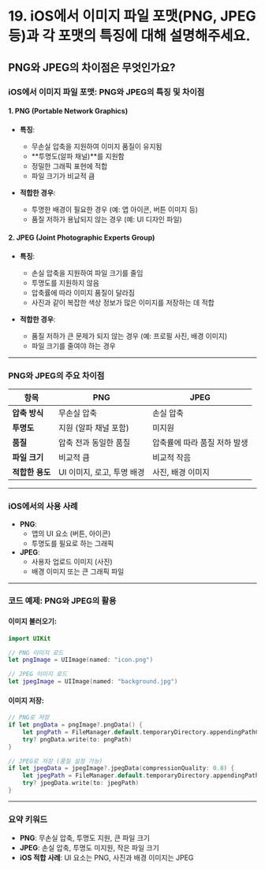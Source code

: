 #  19. iOS에서 이미지 파일 포맷(PNG, JPEG 등)과 각 포맷의 특징에 대해 설명해주세요.

## PNG와 JPEG의 차이점은 무엇인가요?

### iOS에서 이미지 파일 포맷: PNG와 JPEG의 특징 및 차이점

#### **1. PNG (Portable Network Graphics)**
- **특징**:
  - 무손실 압축을 지원하여 이미지 품질이 유지됨
  - **투명도(알파 채널)**를 지원함
  - 정밀한 그래픽 표현에 적합
  - 파일 크기가 비교적 큼
  
- **적합한 경우**:
  - 투명한 배경이 필요한 경우 (예: 앱 아이콘, 버튼 이미지 등)
  - 품질 저하가 용납되지 않는 경우 (예: UI 디자인 파일)

#### **2. JPEG (Joint Photographic Experts Group)**
- **특징**:
  - 손실 압축을 지원하여 파일 크기를 줄임
  - 투명도를 지원하지 않음
  - 압축률에 따라 이미지 품질이 달라짐
  - 사진과 같이 복잡한 색상 정보가 많은 이미지를 저장하는 데 적합
  
- **적합한 경우**:
  - 품질 저하가 큰 문제가 되지 않는 경우 (예: 프로필 사진, 배경 이미지)
  - 파일 크기를 줄여야 하는 경우

---

### **PNG와 JPEG의 주요 차이점**

| 항목            | PNG                                  | JPEG                               |
|-----------------|--------------------------------------|------------------------------------|
| **압축 방식**    | 무손실 압축                          | 손실 압축                         |
| **투명도**       | 지원 (알파 채널 포함)                | 미지원                            |
| **품질**         | 압축 전과 동일한 품질                | 압축률에 따라 품질 저하 발생       |
| **파일 크기**    | 비교적 큼                            | 비교적 작음                       |
| **적합한 용도**  | UI 이미지, 로고, 투명 배경           | 사진, 배경 이미지                 |

---

### **iOS에서의 사용 사례**
- **PNG**:  
  - 앱의 UI 요소 (버튼, 아이콘)
  - 투명도를 필요로 하는 그래픽
- **JPEG**:  
  - 사용자 업로드 이미지 (사진)
  - 배경 이미지 또는 큰 그래픽 파일

---

### **코드 예제: PNG와 JPEG의 활용**

#### 이미지 불러오기:
```swift
import UIKit

// PNG 이미지 로드
let pngImage = UIImage(named: "icon.png")

// JPEG 이미지 로드
let jpegImage = UIImage(named: "background.jpg")
```

#### 이미지 저장:
```swift
// PNG로 저장
if let pngData = pngImage?.pngData() {
    let pngPath = FileManager.default.temporaryDirectory.appendingPathComponent("image.png")
    try? pngData.write(to: pngPath)
}

// JPEG로 저장 (품질 설정 가능)
if let jpegData = jpegImage?.jpegData(compressionQuality: 0.8) {
    let jpegPath = FileManager.default.temporaryDirectory.appendingPathComponent("image.jpg")
    try? jpegData.write(to: jpegPath)
}
```

---

### 요약 키워드
- **PNG**: 무손실 압축, 투명도 지원, 큰 파일 크기
- **JPEG**: 손실 압축, 투명도 미지원, 작은 파일 크기
- **iOS 적합 사례**: UI 요소는 PNG, 사진과 배경 이미지는 JPEG
